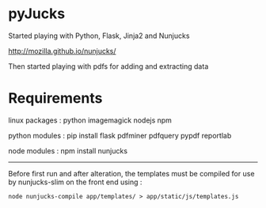 pyJucks
=======

Started playing with Python, Flask, Jinja2 and Nunjucks 

http://mozilla.github.io/nunjucks/

Then started playing with pdfs for adding and extracting data

Requirements
============

linux packages : 
    python imagemagick nodejs npm

python modules :
    pip install flask pdfminer pdfquery pypdf reportlab

node modules :
    npm install nunjucks


------------

Before first run and after alteration, the templates must be compiled for use by nunjucks-slim on the front end using :

    node nunjucks-compile app/templates/ > app/static/js/templates.js
